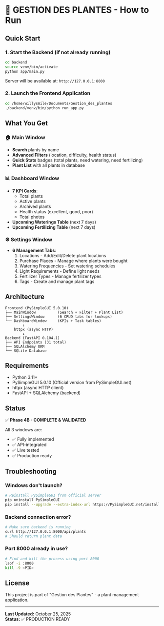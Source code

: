 # 🌿 GESTION DES PLANTES - How to Run

## Quick Start

### 1. Start the Backend (if not already running)
```bash
cd backend
source venv/bin/activate
python app/main.py
```

Server will be available at: `http://127.0.0.1:8000`

### 2. Launch the Frontend Application
```bash
cd /home/willysmile/Documents/Gestion_des_plantes
./backend/venv/bin/python run_app.py
```

## What You Get

### 🏠 Main Window
- **Search** plants by name
- **Advanced Filters** (location, difficulty, health status)
- **Quick Stats** badges (total plants, need watering, need fertilizing)
- **Plant List** with all plants in database

### 📊 Dashboard Window
- **7 KPI Cards**:
  - Total plants
  - Active plants
  - Archived plants
  - Health status (excellent, good, poor)
  - Total photos
- **Upcoming Waterings Table** (next 7 days)
- **Upcoming Fertilizing Table** (next 7 days)

### ⚙️ Settings Window
- **6 Management Tabs**:
  1. Locations - Add/Edit/Delete plant locations
  2. Purchase Places - Manage where plants were bought
  3. Watering Frequencies - Set watering schedules
  4. Light Requirements - Define light needs
  5. Fertilizer Types - Manage fertilizer types
  6. Tags - Create and manage plant tags

## Architecture

```
Frontend (PySimpleGUI 5.0.10)
├── MainWindow          (Search + Filter + Plant List)
├── SettingsWindow      (6 CRUD tabs for lookups)
└── DashboardWindow     (KPIs + Task tables)
        ↓
    httpx (async HTTP)
        ↓
Backend (FastAPI 0.104.1)
├── API Endpoints (31 total)
├── SQLAlchemy ORM
└── SQLite Database
```

## Requirements

- Python 3.11+
- PySimpleGUI 5.0.10 (Official version from PySimpleGUI.net)
- httpx (async HTTP client)
- FastAPI + SQLAlchemy (backend)

## Status

✅ **Phase 4B - COMPLETE & VALIDATED**

All 3 windows are:
- ✅ Fully implemented
- ✅ API-integrated
- ✅ Live tested
- ✅ Production ready

## Troubleshooting

### Windows don't launch?
```bash
# Reinstall PySimpleGUI from official server
pip uninstall PySimpleGUI
pip install --upgrade --extra-index-url https://PySimpleGUI.net/install PySimpleGUI
```

### Backend connection error?
```bash
# Make sure backend is running
curl http://127.0.0.1:8000/api/plants
# Should return plant data
```

### Port 8000 already in use?
```bash
# Find and kill the process using port 8000
lsof -i :8000
kill -9 <PID>
```

## License

This project is part of "Gestion des Plantes" - a plant management application.

---

**Last Updated:** October 25, 2025  
**Status:** ✅ PRODUCTION READY
